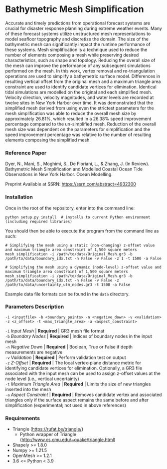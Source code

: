 # Bathymetric Mesh Simplification #
Accurate and timely predictions from operational forecast systems are crucial for disaster response planning during extreme weather events. Many of these forecast systems utilize unstructured mesh representations to model seafloor topography and discretize the domain. The size of the bathymetric mesh can significantly impact the runtime performance of these systems. Mesh simplification is a technique used to reduce the number of elements composing a mesh while preserving desired characteristics, such as shape and topology. Reducing the overall size of the mesh can improve the performance of any subsequent simulations performed on the mesh. In this work, vertex removal and re-triangulation operations are used to simplify a bathymetric surface model. Differences in resulting vertical offset from the original mesh and a maximum triangle area constraint are used to identify candidate vertices for elimination. Identical tidal simulations are modelled on the original and each simplified mesh. Velocity direction, velocity magnitudes, and water levels are recorded at twelve sites in New York Harbor over time. It was demonstrated that the simplified mesh derived from using even the strictest parameters for the mesh simplification was able to reduce the overall mesh size by approximately 26.81%, which resulted in a 26.38% speed improvement percentage compared to the un-simplified mesh. Reduction of the overall mesh size was dependent on the parameters for simplification and the speed improvement percentage was relative to the number of resulting elements composing the simplified mesh.

### Reference Paper ###
Dyer, N., Mani, S., Moghimi, S., De Floriani, L., & Zhang, J. (In Review). Bathymetric Mesh Simplification and Modelled Coastal Ocean Tide Observations in New York Harbor. Ocean Modelling.</br>

Preprint Available at SSRN: https://ssrn.com/abstract=4932300

### Installation ###
Once in the root of the repository, enter into the command line:
```
python setup.py install  # installs to current Python environment (including required libraries)
```
You should then be able to execute the program from the command line as such:
```
# Simplifying the mesh using a static (non-changing) z-offset value and maximum triangle area constraint of 1,500 square meters
mesh_simplification -i /path/to/data/Original_Mesh.gr3 -b /path/to/data/boundary_idx.txt -n False -v False -z 1 -t 1500 -a False

# Simplifying the mesh using a dynamic (node-level) z-offset value and maximum triangle area constraint of 1,500 square meters
mesh_simplification -i /path/to/data/Original_Mesh.gr3 -b /path/to/data/boundary_idx.txt -n False -v False -z /path/to/data/uncertainty_utm_nodes.gr3 -t 1500 -a False
```
Example data file formats can be found in the ```data``` directory.

### Parameters Description ###
```
-i <inputfile> -b <boundary_points> -n <negative_down> -v <validation> -z <z_offset> -t <max_triangle_area> -a <aspect_constraint>
```
```-i``` *Input Mesh* | **Required** | GR3 mesh file format</br>
```-b``` *Boundary Nodes* | **Required** | Indices of boundary nodes in the input mesh </br>
```-n``` *Negative Down* | **Required** | Boolean, True or False if depth measurements are negative </br>
```-v``` *Validation* | **Required** | Perform validation test on output </br>
```-z``` *Z-Offset* | **Required** | The local vertex-plane distance metric for identifying candidate vertices for elimination. Optionally, a GR3 file associated with the input mesh can be used to assign z-offset values at the node level (i.e., vertical uncertainty)</br>
```-t``` *Maximum Triangle Area* | **Required** | Limits the size of new triangles inserted into the mesh</br>
```-a``` *Aspect Constraint* | **Required** | Removes candidate vertex and associated triangles only if the surface aspect remains the same before and after simplification (experimental; not used in above references)</br>

### Requirements ###
+ Triangle (https://rufat.be/triangle/)
    * Python wrapper of Triangle (http://www.cs.cmu.edu/~quake/triangle.html)
+ Shapely >= 1.8.0
+ Numpy >= 1.21.5
+ OpenMesh >= 1.2.1
+ 3.6 <= Python < 3.9
